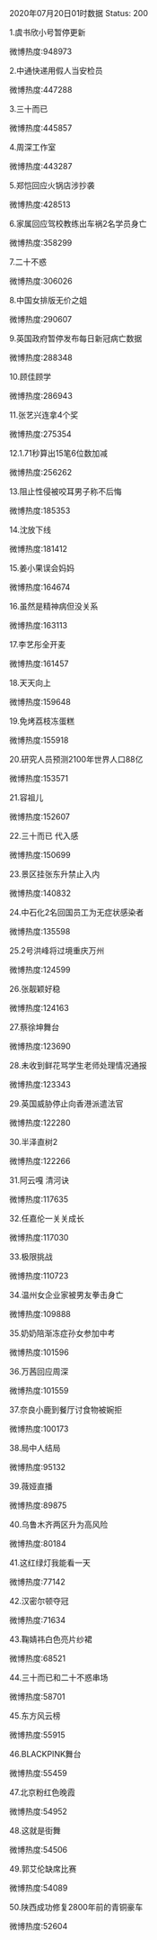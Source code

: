 2020年07月20日01时数据
Status: 200

1.虞书欣小号暂停更新

微博热度:948973

2.中通快递用假人当安检员

微博热度:447288

3.三十而已

微博热度:445857

4.周深工作室

微博热度:443287

5.郑恺回应火锅店涉抄袭

微博热度:428513

6.家属回应驾校教练出车祸2名学员身亡

微博热度:358299

7.二十不惑

微博热度:306026

8.中国女排版无价之姐

微博热度:290607

9.英国政府暂停发布每日新冠病亡数据

微博热度:288348

10.顾佳顾学

微博热度:286943

11.张艺兴连拿4个奖

微博热度:275354

12.1.71秒算出15笔6位数加减

微博热度:256262

13.阻止性侵被咬耳男子称不后悔

微博热度:185353

14.沈放下线

微博热度:181412

15.姜小果误会妈妈

微博热度:164674

16.虽然是精神病但没关系

微博热度:163113

17.李艺彤全开麦

微博热度:161457

18.天天向上

微博热度:159648

19.免烤荔枝冻蛋糕

微博热度:155918

20.研究人员预测2100年世界人口88亿

微博热度:153571

21.容祖儿

微博热度:152607

22.三十而已 代入感

微博热度:150699

23.景区挂张东升禁止入内

微博热度:140832

24.中石化2名回国员工为无症状感染者

微博热度:135598

25.2号洪峰将过境重庆万州

微博热度:124599

26.张靓颖好稳

微博热度:124163

27.蔡徐坤舞台

微博热度:123690

28.未收到鲜花骂学生老师处理情况通报

微博热度:123343

29.英国威胁停止向香港派遣法官

微博热度:122280

30.半泽直树2

微博热度:122266

31.阿云嘎 清河诀

微博热度:117635

32.任嘉伦一关关成长

微博热度:117030

33.极限挑战

微博热度:110723

34.温州女企业家被男友拳击身亡

微博热度:109888

35.奶奶陪渐冻症孙女参加中考

微博热度:101596

36.万茜回应周深

微博热度:101559

37.奈良小鹿到餐厅讨食物被婉拒

微博热度:100173

38.局中人结局

微博热度:95132

39.薇娅直播

微博热度:89875

40.乌鲁木齐两区升为高风险

微博热度:80184

41.这红绿灯我能看一天

微博热度:77142

42.汉密尔顿夺冠

微博热度:71634

43.鞠婧祎白色亮片纱裙

微博热度:68521

44.三十而已和二十不惑串场

微博热度:58701

45.东方风云榜

微博热度:55915

46.BLACKPINK舞台

微博热度:55459

47.北京粉红色晚霞

微博热度:54952

48.这就是街舞

微博热度:54506

49.郭艾伦缺席比赛

微博热度:54089

50.陕西成功修复2800年前的青铜豪车

微博热度:52604

